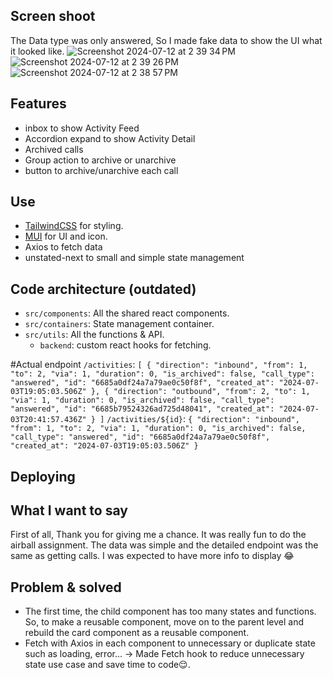 ## Screen shoot
The Data type was only answered, So I made fake data to show the UI what it looked like.
![Screenshot 2024-07-12 at 2 39 34 PM](https://github.com/user-attachments/assets/316b0d36-58b3-403c-93a1-0ef2bf39a782)
![Screenshot 2024-07-12 at 2 39 26 PM](https://github.com/user-attachments/assets/d333abd8-29b0-45ea-a50f-70b06dba02c3)
![Screenshot 2024-07-12 at 2 38 57 PM](https://github.com/user-attachments/assets/1147fb81-092b-4159-aa54-73604a1de470)

## Features
- inbox to show Activity Feed
- Accordion expand to show Activity Detail
- Archived calls
- Group action to archive or unarchive
- button to archive/unarchive each call

## Use
  - [TailwindCSS](https://tailwindcss.com/) for styling.
  - [MUI](https://mui.com/) for UI and icon.
  - Axios to fetch data
  - unstated-next to small and simple state management


## Code architecture (outdated)
 - `src/components`: All the shared react components.
 - `src/containers`: State management container.
 - `src/utils`: All the functions & API.
   - `backend`: custom react hooks for fetching.

#Actual endpoint 
`/activities`:
`[
    {
        "direction": "inbound",
        "from": 1,
        "to": 2,
        "via": 1,
        "duration": 0,
        "is_archived": false,
        "call_type": "answered",
        "id": "6685a0df24a7a79ae0c50f8f",
        "created_at": "2024-07-03T19:05:03.506Z"
    },
    {
        "direction": "outbound",
        "from": 2,
        "to": 1,
        "via": 1,
        "duration": 0,
        "is_archived": false,
        "call_type": "answered",
        "id": "6685b79524326ad725d48041",
        "created_at": "2024-07-03T20:41:57.436Z"
    }
]`
`/activities/${id}`:
`{
    "direction": "inbound",
    "from": 1,
    "to": 2,
    "via": 1,
    "duration": 0,
    "is_archived": false,
    "call_type": "answered",
    "id": "6685a0df24a7a79ae0c50f8f",
    "created_at": "2024-07-03T19:05:03.506Z"
}`

## Deploying

## What I want to say

First of all, Thank you for giving me a chance. It was really fun to do the airball assignment.
The data was simple and the detailed endpoint was the same as getting calls. I was expected to have more info to display 😂

## Problem & solved
- The first time, the child component has too many states and functions. So, to make a reusable component, move on to the parent level and rebuild the card component as a reusable component.
- Fetch with Axios in each component to unnecessary or duplicate state such as loading, error... -> Made Fetch hook to reduce unnecessary state use case and save time to code😌.
